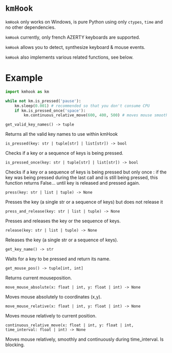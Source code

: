 # `kmHook`


`kmHook` only works on Windows, is pure Python using only `ctypes`, `time` and no other dependencies.

`kmHook` currently, only french AZERTY keyboards are supported.

`kmHook` allows you to detect, synthesize keyboard & mouse events.

`kmHook` also implements various related functions, see below.


# Example

```python
import kmhook as km

while not km.is_pressed('pause'):
    km.sleep(0.001) # recommended so that you don't consume CPU
    if km.is_pressed_once('space'):
        km.continuous_relative_move(600, 400, 500) # moves mouse smoothly during 500ms
```


`get_valid_key_names() -> tuple`

Returns all the valid key names to use within kmHook

    
`is_pressed(key: str | tuple[str] | list[str]) -> bool`

Checks if a key or a sequence of keys is being pressed.
    
`is_pressed_once(key: str | tuple[str] | list[str]) -> bool`

Checks if a key or a sequence of keys is being pressed but only once :
if the key was being pressed during the last call and is still being pressed,
this function returns False... until key is released and pressed again.
    
`press(key: str | list | tuple) -> None`

Presses the key (a single str or a sequence of keys) but does not release it
    
`press_and_release(key: str | list | tuple) -> None`

Presses and releases the key or the sequence of keys.
    
`release(key: str | list | tuple) -> None`

Releases the key (a single str or a sequence of keys).
    
`get_key_name() -> str`
        
Waits for a key to be pressed and return its name.
    
`get_mouse_pos() -> tuple[int, int]`

Returns current mouseposition.
        
`move_mouse_absolute(x: float | int, y: float | int) -> None`

Moves mouse absolutely to coordinates (x,y).
    
`move_mouse_relative(x: float | int, y: float | int) -> None`

Moves mouse relatively to current position.

`continuous_relative_move(x: float | int, y: float | int, time_interval: float | int) -> None`

Moves mouse relatively, smoothly and continuously during time_interval. Is blocking.
